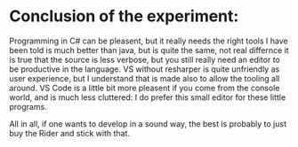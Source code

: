 # Conclusion of the experiment:

Programming in C# can be pleasent, but it really needs the right tools
I have been told is much better than java, but is quite the same, not real differnce
it is true that the source is less verbose, but you still really need an editor
to be productive in the language. VS without resharper is quite unfriendly as user experience,
but I understand that is made also to allow the tooling all around.
VS Code is a little bit more pleasent if you come from the console world, and is much less
cluttered: I do prefer this small editor for these little programs. 

All in all, if one wants to develop in a sound way, the best is probably to just
buy the Rider and stick with that.